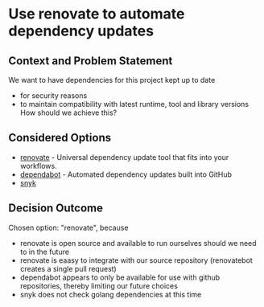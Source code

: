 # Use renovate to automate dependency updates

## Context and Problem Statement

We want to have dependencies for this project kept up to date 
* for security reasons
* to maintain compatibility with latest runtime, tool and library versions
How should we achieve this?

## Considered Options

* [renovate](https://github.com/renovatebot/renovate) - Universal dependency update tool that fits into your workflows.
* [dependabot](https://docs.github.com/en/code-security/supply-chain-security/keeping-your-dependencies-updated-automatically/about-dependabot-version-updates) - Automated dependency updates built into GitHub
* [snyk](https://snyk.io/)

## Decision Outcome

Chosen option: "renovate", because 
* renovate is open source and available to run ourselves should we need to in the future
* renovate is eaasy to integrate with our source repository (renovatebot creates a single pull request)
* dependabot appears to only be available for use with github repositories, thereby limiting our future choices
* snyk does not check golang dependencies at this time